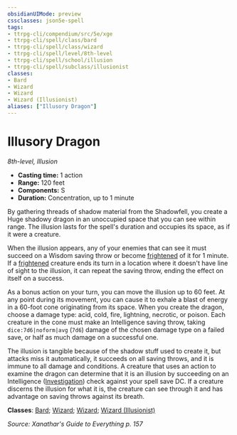 ```yaml
---
obsidianUIMode: preview
cssclasses: json5e-spell
tags:
- ttrpg-cli/compendium/src/5e/xge
- ttrpg-cli/spell/class/bard
- ttrpg-cli/spell/class/wizard
- ttrpg-cli/spell/level/8th-level
- ttrpg-cli/spell/school/illusion
- ttrpg-cli/spell/subclass/illusionist
classes:
- Bard
- Wizard
- Wizard
- Wizard (Illusionist)
aliases: ["Illusory Dragon"]
---
```

# Illusory Dragon
*8th-level, Illusion*  

- **Casting time:** 1 action
- **Range:** 120 feet
- **Components:** S
- **Duration:** Concentration, up to 1 minute

By gathering threads of shadow material from the Shadowfell, you create a Huge shadowy dragon in an unoccupied space that you can see within range. The illusion lasts for the spell's duration and occupies its space, as if it were a creature.

When the illusion appears, any of your enemies that can see it must succeed on a Wisdom saving throw or become [frightened](3-Compendium/rules/conditions.md#Frightened) of it for 1 minute. If a [frightened](3-Compendium/rules/conditions.md#Frightened) creature ends its turn in a location where it doesn't have line of sight to the illusion, it can repeat the saving throw, ending the effect on itself on a success.

As a bonus action on your turn, you can move the illusion up to 60 feet. At any point during its movement, you can cause it to exhale a blast of energy in a 60-foot cone originating from its space. When you create the dragon, choose a damage type: acid, cold, fire, lightning, necrotic, or poison. Each creature in the cone must make an Intelligence saving throw, taking `dice:7d6|noform|avg` (`7d6`) damage of the chosen damage type on a failed save, or half as much damage on a successful one.

The illusion is tangible because of the shadow stuff used to create it, but attacks miss it automatically, it succeeds on all saving throws, and it is immune to all damage and conditions. A creature that uses an action to examine the dragon can determine that it is an illusion by succeeding on an Intelligence ([Investigation](3-Compendium/rules/skills.md#Investigation)) check against your spell save DC. If a creature discerns the illusion for what it is, the creature can see through it and has advantage on saving throws against its breath.

**Classes**: [Bard](list-spells-classes-bard); [Wizard](list-spells-classes-wizard); [Wizard](list-spells-classes-wizard); [Wizard (Illusionist)](list-spells-classes-wizard-xphb-illusionist-xphb)

*Source: Xanathar's Guide to Everything p. 157*
